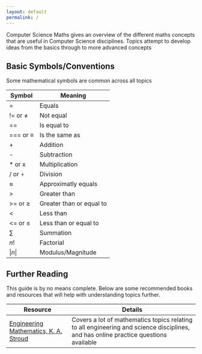```yaml
---
layout: default
permalink: /
---
```


Computer Science Maths gives an overview of the different maths concepts that are useful in Computer Science disciplines.
Topics attempt to develop ideas from the basics through to more advanced concepts

## Basic Symbols/Conventions
Some mathematical symbols are common across all topics

|Symbol|Meaning|
|------|-------|
|=|Equals|
|!= or ≠|Not equal|
|==|Is equal to|
|=== or ≡|Is the same as|
|+|Addition|
|-|Subtraction|
|* or x|Multiplication|
|/ or ÷|Division|
|≈|Approximatly equals|
|>|Greater than|
|>= or ≥|Greater than or equal to|
|<|Less than|
|<= or ≤|Less than or equal to|
|∑|Summation|
|*n*!|Factorial|
|&#124;*n*&#124;|Modulus/Magnitude|

## Further Reading
This guide is by no means complete.  Below are some recommended books and resources that will help with understanding topics further.

|Resource|Details|
|--------|-------|
|[Engineering Mathematics, K. A. Stroud](http://www.plagrave.com/stroud)|Covers a lot of mathematics topics relating to all engineering and science disciplines, and has online practice questions available|

